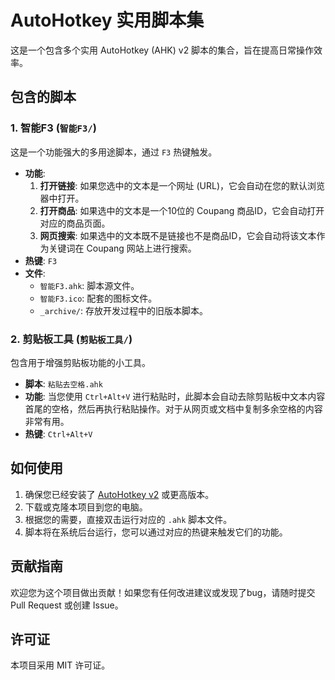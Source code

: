 # AutoHotkey 实用脚本集

这是一个包含多个实用 AutoHotkey (AHK) v2 脚本的集合，旨在提高日常操作效率。

## 包含的脚本

### 1. 智能F3 (`智能F3/`)

这是一个功能强大的多用途脚本，通过 `F3` 热键触发。

*   **功能**:
    1.  **打开链接**: 如果您选中的文本是一个网址 (URL)，它会自动在您的默认浏览器中打开。
    2.  **打开商品**: 如果选中的文本是一个10位的 Coupang 商品ID，它会自动打开对应的商品页面。
    3.  **网页搜索**: 如果选中的文本既不是链接也不是商品ID，它会自动将该文本作为关键词在 Coupang 网站上进行搜索。
*   **热键**: `F3`
*   **文件**:
    *   `智能F3.ahk`: 脚本源文件。
    *   `智能F3.ico`: 配套的图标文件。
    *   `_archive/`: 存放开发过程中的旧版本脚本。

### 2. 剪贴板工具 (`剪贴板工具/`)

包含用于增强剪贴板功能的小工具。

*   **脚本**: `粘贴去空格.ahk`
*   **功能**: 当您使用 `Ctrl+Alt+V` 进行粘贴时，此脚本会自动去除剪贴板中文本内容首尾的空格，然后再执行粘贴操作。对于从网页或文档中复制多余空格的内容非常有用。
*   **热键**: `Ctrl+Alt+V`

## 如何使用

1.  确保您已经安装了 [AutoHotkey v2](https://www.autohotkey.com/) 或更高版本。
2.  下载或克隆本项目到您的电脑。
3.  根据您的需要，直接双击运行对应的 `.ahk` 脚本文件。
4.  脚本将在系统后台运行，您可以通过对应的热键来触发它们的功能。

## 贡献指南

欢迎您为这个项目做出贡献！如果您有任何改进建议或发现了bug，请随时提交 Pull Request 或创建 Issue。

## 许可证

本项目采用 MIT 许可证。
